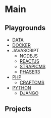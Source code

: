 # Main

## Playgrounds

- [DATA](https://github.com/mejasonatkinson/playground-data)
- [DOCKER](https://github.com/mejasonatkinson/playground-docker)
- JAVASCRIPT
    - [NODEJS](https://github.com/mejasonatkinson/playground-nodejs)
    - [REACTJS](https://github.com/mejasonatkinson/playground-reactjs)
    - [STRAPICMS](https://github.com/mejasonatkinson/playground-strapiCMS)
    - [PHASER3](https://github.com/mejasonatkinson/playground-phaser-3)
- [PHP](https://github.com/mejasonatkinson/playground-php)
    - [CRAFTCMS](https://github.com/mejasonatkinson/playground-craftCMS)
- [PYTHON](https://github.com/mejasonatkinson/playground-python)
    - [DJANGO](https://github.com/mejasonatkinson/playground-django)    

## Projects

<!--
Topics:
*Delete, if not being used?*
- [JAVASCRIPT](https://github.com/mejasonatkinson/topics-javascript)
- [PHP](https://github.com/mejasonatkinson/topics-php)
- [PYTHON](https://github.com/mejasonatkinson/topics-python)
- [TOPICS](https://github.com/mejasonatkinson/topics)
-->

<!--
Projects:
- [TOPIC TOOL](https://github.com/mejasonatkinson/topic-tool)
- [PROJECT TOOL](https://github.com/mejasonatkinson/project-tool)
- [GUITAR TOOL](https://github.com/mejasonatkinson/guitar-tool)
- [PRESENTATION TOOL](https://github.com/mejasonatkinson/presentation-tool)
-->
